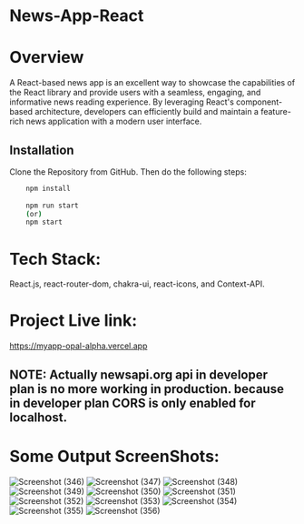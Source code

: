 # News-App-React

# Overview
A React-based news app is an excellent way to showcase the capabilities of the React library and provide users with a seamless, engaging, and informative news reading experience. By leveraging React's component-based architecture, developers can efficiently build and maintain a feature-rich news application with a modern user interface.

## Installation

Clone the Repository from GitHub. Then do the following steps:

```bash
    npm install
    
    npm run start
    (or)
    npm start
```
# Tech Stack:
React.js, react-router-dom, chakra-ui, react-icons, and Context-API.

# Project Live link:
https://myapp-opal-alpha.vercel.app

## NOTE: Actually newsapi.org api in developer plan is no more working in production. because in developer plan CORS is only enabled for localhost.

# Some Output ScreenShots:

![Screenshot (346)](https://github.com/Pushpendra-1697/News-App-React/assets/104748364/c3b38b6d-01cc-434c-80ae-279c6036286e)
![Screenshot (347)](https://github.com/Pushpendra-1697/News-App-React/assets/104748364/3ca783dc-9cae-4c9a-8143-7987ebea1125)
![Screenshot (348)](https://github.com/Pushpendra-1697/News-App-React/assets/104748364/6618c86a-ce39-49de-8561-1af1d520084a)
![Screenshot (349)](https://github.com/Pushpendra-1697/News-App-React/assets/104748364/ffa8be80-f155-4f12-8999-08418d50920b)
![Screenshot (350)](https://github.com/Pushpendra-1697/News-App-React/assets/104748364/4173c97b-5508-4a40-a48c-d1ff8759c1c8)
![Screenshot (351)](https://github.com/Pushpendra-1697/News-App-React/assets/104748364/2351a962-2b7b-4537-825d-335d3a586839)
![Screenshot (352)](https://github.com/Pushpendra-1697/News-App-React/assets/104748364/d0bb8271-d0f4-4a89-a63d-19691017dd3a)
![Screenshot (353)](https://github.com/Pushpendra-1697/News-App-React/assets/104748364/10e6e240-e68c-4054-8cb2-81876564638e)
![Screenshot (354)](https://github.com/Pushpendra-1697/News-App-React/assets/104748364/1e5c0a27-ee9d-4513-a43f-af8b57c760eb)
![Screenshot (355)](https://github.com/Pushpendra-1697/News-App-React/assets/104748364/93dcbb1f-d215-459a-b0dd-15a41fbd1d45)
![Screenshot (356)](https://github.com/Pushpendra-1697/News-App-React/assets/104748364/031129e1-2ef0-4b24-a599-688e6b83af32)

